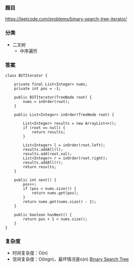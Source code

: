 ### 题目
https://leetcode.com/problems/binary-search-tree-iterator/

### 分类
* 二叉树
    * 中序遍历

### 答案
```
class BSTIterator {

    private final List<Integer> nums;
    private int pos = -1;

    public BSTIterator(TreeNode root) {
        nums = inOrder(root);
    }

    public List<Integer> inOrder(TreeNode root) {

        List<Integer> results = new ArrayList<>();
        if (root == null) {
            return results;
        }

        List<Integer> l = inOrder(root.left);
        results.addAll(l);
        results.add(root.val);
        List<Integer> r = inOrder(root.right);
        results.addAll(r);
        return results;
    }
    
    public int next() {
        pos++;
        if (pos < nums.size()) {
            return nums.get(pos);
        }
        return nums.get(nums.size() - 1);
    }
    
    public boolean hasNext() {
        return pos + 1 < nums.size();
    }
}
```

### 复杂度
* 时间复杂度：O(n)
* 空间复杂度：O(logn)，最坏情况是o(n) [Binary Search Tree](https://github.com/HolmesJJ/CS2040S-Data-Structures-and-Algorithms/wiki/Binary-Search-Tree)
